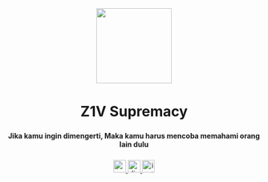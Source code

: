 <div align="center">
  <img height="150" src="https://i.pinimg.com/originals/da/3f/26/da3f26ad34b335c0c2ae189282cb0a0c.gif"  />
</div>

###

<h1 align="center">Z1V Supremacy</h1>

###

<p align="center"><b>Jika kamu ingin dimengerti, Maka kamu harus mencoba memahami orang lain dulu</b></p>

###

<div align="center">
  <a href="https://zivalezgaming@gmail.com" target="_blank">
    <img src="https://img.shields.io/static/v1?message=Gmail&logo=gmail&label=&color=D14836&logoColor=white&labelColor=&style=for-the-badge" height="25" alt="gmail logo">
  </a>
  
  <a href="https://www.discordapp.com/users/455717134920712202" target="_blank">
    <img src="https://img.shields.io/static/v1?message=Discord&logo=discord&label=&color=7289DA&logoColor=white&labelColor=&style=for-the-badge" height="25" alt="discord logo">
  </a>
  
  <a href="https://www.instagram.com/zivalez" target="_blank">
    <img src="https://img.shields.io/static/v1?message=Instagram&logo=instagram&label=&color=E4405F&logoColor=white&labelColor=&style=for-the-badge" height="25" alt="instagram logo">
  </a>
</div>

###

